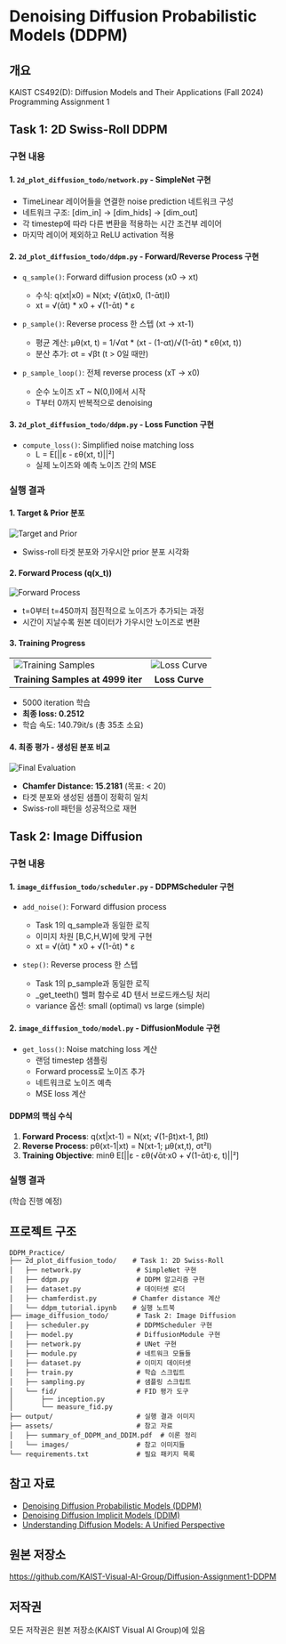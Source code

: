 # Denoising Diffusion Probabilistic Models (DDPM)

## 개요
KAIST CS492(D): Diffusion Models and Their Applications (Fall 2024)  
Programming Assignment 1

## Task 1: 2D Swiss-Roll DDPM

### 구현 내용

#### 1. `2d_plot_diffusion_todo/network.py` - SimpleNet 구현
- TimeLinear 레이어들을 연결한 noise prediction 네트워크 구성
- 네트워크 구조: [dim_in] → [dim_hids] → [dim_out]
- 각 timestep에 따라 다른 변환을 적용하는 시간 조건부 레이어
- 마지막 레이어 제외하고 ReLU activation 적용

#### 2. `2d_plot_diffusion_todo/ddpm.py` - Forward/Reverse Process 구현
- `q_sample()`: Forward diffusion process (x0 → xt)
  - 수식: q(xt|x0) = N(xt; √(ᾱt)x0, (1-ᾱt)I)
  - xt = √(ᾱt) * x0 + √(1-ᾱt) * ε
  
- `p_sample()`: Reverse process 한 스텝 (xt → xt-1)
  - 평균 계산: μθ(xt, t) = 1/√αt * (xt - (1-αt)/√(1-ᾱt) * εθ(xt, t))
  - 분산 추가: σt = √βt (t > 0일 때만)
  
- `p_sample_loop()`: 전체 reverse process (xT → x0)
  - 순수 노이즈 xT ~ N(0,I)에서 시작
  - T부터 0까지 반복적으로 denoising

#### 3. `2d_plot_diffusion_todo/ddpm.py` - Loss Function 구현
- `compute_loss()`: Simplified noise matching loss
  - L = E[||ε - εθ(xt, t)||²]
  - 실제 노이즈와 예측 노이즈 간의 MSE

### 실행 결과

#### 1. Target & Prior 분포
![Target and Prior](./output/output1.png)
- Swiss-roll 타겟 분포와 가우시안 prior 분포 시각화

#### 2. Forward Process (q(x_t))
![Forward Process](./output/output2.png)
- t=0부터 t=450까지 점진적으로 노이즈가 추가되는 과정
- 시간이 지날수록 원본 데이터가 가우시안 노이즈로 변환

#### 3. Training Progress

<table>
<tr>
<td><img src="./output/output3.png" alt="Training Samples"></td>
<td><img src="./output/output4.png" alt="Loss Curve"></td>
</tr>
<tr>
<td align="center"><b>Training Samples at 4999 iter</b></td>
<td align="center"><b>Loss Curve</b></td>
</tr>
</table>

- 5000 iteration 학습
- **최종 loss: 0.2512**
- 학습 속도: 140.79it/s (총 35초 소요)

#### 4. 최종 평가 - 생성된 분포 비교
![Final Evaluation](./output/output5.png)

- **Chamfer Distance: 15.2181** (목표: < 20) 
- 타겟 분포와 생성된 샘플이 정확히 일치
- Swiss-roll 패턴을 성공적으로 재현

## Task 2: Image Diffusion

### 구현 내용

#### 1. `image_diffusion_todo/scheduler.py` - DDPMScheduler 구현
- `add_noise()`: Forward diffusion process
  - Task 1의 q_sample과 동일한 로직
  - 이미지 차원 [B,C,H,W]에 맞게 구현
  - xt = √(ᾱt) * x0 + √(1-ᾱt) * ε
  
- `step()`: Reverse process 한 스텝
  - Task 1의 p_sample과 동일한 로직
  - _get_teeth() 헬퍼 함수로 4D 텐서 브로드캐스팅 처리
  - variance 옵션: small (optimal) vs large (simple)

#### 2. `image_diffusion_todo/model.py` - DiffusionModule 구현
- `get_loss()`: Noise matching loss 계산
  - 랜덤 timestep 샘플링
  - Forward process로 노이즈 추가
  - 네트워크로 노이즈 예측
  - MSE loss 계산

#### DDPM의 핵심 수식
1. **Forward Process**: q(xt|xt-1) = N(xt; √(1-βt)xt-1, βtI)
2. **Reverse Process**: pθ(xt-1|xt) = N(xt-1; μθ(xt,t), σt²I)
3. **Training Objective**: minθ E[||ε - εθ(√ᾱt·x0 + √(1-ᾱt)·ε, t)||²]

### 실행 결과
(학습 진행 예정)

## 프로젝트 구조
```
DDPM_Practice/
├── 2d_plot_diffusion_todo/    # Task 1: 2D Swiss-Roll
│   ├── network.py              # SimpleNet 구현
│   ├── ddpm.py                 # DDPM 알고리즘 구현
│   ├── dataset.py              # 데이터셋 로더
│   ├── chamferdist.py         # Chamfer distance 계산
│   └── ddpm_tutorial.ipynb    # 실행 노트북
├── image_diffusion_todo/       # Task 2: Image Diffusion
│   ├── scheduler.py            # DDPMScheduler 구현
│   ├── model.py                # DiffusionModule 구현
│   ├── network.py              # UNet 구현
│   ├── module.py               # 네트워크 모듈들
│   ├── dataset.py              # 이미지 데이터셋
│   ├── train.py                # 학습 스크립트
│   ├── sampling.py             # 샘플링 스크립트
│   └── fid/                    # FID 평가 도구
│       ├── inception.py
│       └── measure_fid.py
├── output/                     # 실행 결과 이미지
├── assets/                     # 참고 자료
│   ├── summary_of_DDPM_and_DDIM.pdf  # 이론 정리
│   └── images/                 # 참고 이미지들
└── requirements.txt            # 필요 패키지 목록
```

## 참고 자료
- [Denoising Diffusion Probabilistic Models (DDPM)](https://arxiv.org/abs/2006.11239)
- [Denoising Diffusion Implicit Models (DDIM)](https://arxiv.org/abs/2010.02502)
- [Understanding Diffusion Models: A Unified Perspective](https://arxiv.org/abs/2208.11970)

## 원본 저장소
https://github.com/KAIST-Visual-AI-Group/Diffusion-Assignment1-DDPM

## 저작권
모든 저작권은 원본 저장소(KAIST Visual AI Group)에 있음